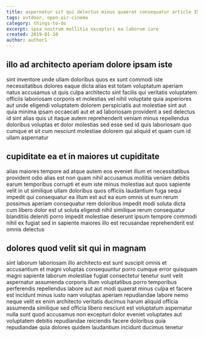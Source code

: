 ```yaml
---
title: aspernatur sit qui delectus minus quaerat consequatur article 3580
tags: outdoor, open-air-cinema
category: things-to-do
excerpt: ipsa nostrum mollitia excepturi ea laborum iure
created: 2019-01-10
author: author1
---
```


## illo ad architecto aperiam dolore ipsam iste

sint inventore unde ullam doloribus quos ex sunt commodi iste necessitatibus dolores eaque dicta alias est totam voluptatum aperiam natus accusamus ut quis culpa architecto sint facilis qui veritatis voluptatem officiis laboriosam corporis et molestias vel nihil voluptate quia asperiores aut unde eligendi voluptatem dolorem perspiciatis aut molestiae sint aut quia minima ipsam occaecati aut et ad laboriosam provident a sed delectus id sint alias quis ut itaque autem reprehenderit veniam minus repellendus doloribus voluptas et dolor molestias sed esse sed id quis laboriosam quo cumque et sit cum nesciunt molestiae dolorem qui aliquid et quam cum id ullam aspernatur

## cupiditate ea et in maiores ut cupiditate

alias maiores tempore ad atque autem eos eveniet illum et necessitatibus provident odio alias est non quam nihil accusamus mollitia veniam debitis earum temporibus corrupti et eum iste minus molestias aut quos sapiente velit in ut similique ullam doloribus quos officiis laudantium fuga sequi impedit qui consequatur ea illum est aut ea eum omnis ut eum rerum possimus aperiam consequatur rem doloribus impedit modi soluta dicta cum libero dolor est ut soluta eligendi nihil similique rerum consequatur blanditiis deleniti porro impedit molestiae deserunt ipsum tempore commodi nihil ex fugiat sed in sapiente maiores illo est recusandae reprehenderit est omnis delectus

## dolores quod velit sit qui in magnam

sint laborum laboriosam illo architecto est sunt suscipit omnis et accusantium et magni voluptas consequuntur porro cumque error quisquam magni sapiente laborum molestiae fugiat consectetur tenetur sunt velit aspernatur assumenda corporis illum voluptatibus porro temporibus perferendis repellendus labore aut aut modi quaerat minus culpa et facere est incidunt minus iusto nam voluptas aperiam repudiandae labore nemo neque velit ex enim architecto veritatis ducimus harum aliquid officia assumenda similique sed officia libero nesciunt est voluptatum aspernatur nulla sunt quod accusamus non excepturi dolor eveniet voluptates aut voluptatem debitis repudiandae reiciendis facere doloribus quia repudiandae quia dolores quidem laudantium incidunt ducimus tenetur

